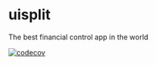 # uisplit

The best financial control app in the world 

[![codecov](https://codecov.io/gh/justbiped/uaisplit/graph/badge.svg?token=EFGOV5TQ9I)](https://codecov.io/gh/justbiped/uaisplit)
